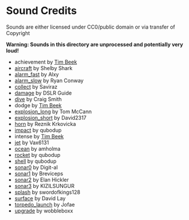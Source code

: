 # Sound Credits

Sounds are either licensed under CC0/public domain or via transfer of Copyright

**Warning: Sounds in this directory are unprocessed and potentially very loud!**

 - achievement by [Tim Beek](https://timbeek.com)
 - [aircraft](https://freesound.org/people/shelbyshark/sounds/513397/) by Shelby Shark
 - [alarm_fast](https://freesound.org/people/Alxy/sounds/189327/) by Alxy
 - [alarm_slow](https://freesound.org/people/ryanconway/sounds/165504/) by Ryan Conway
 - [collect](https://freesound.org/people/Saviraz/sounds/512216/) by Saviraz
 - [damage](https://freesound.org/people/dslrguide/sounds/321485/) by DSLR Guide
 - [dive](https://freesound.org/people/craigsmith/sounds/480002/) by Craig Smith
 - dodge by [Tim Beek](https://timbeek.com)
 - [explosion_long](https://freesound.org/people/tommccann/sounds/235968/) by Tom McCann
 - [explosion_short](https://freesound.org/people/David2317/sounds/514647/) by David2317
 - [horn](https://freesound.org/people/reznik_Krkovicka/sounds/532339/) by Reznik Krkovicka
 - [impact](https://freesound.org/people/qubodup/sounds/67468/) by qubodup
 - intense by [Tim Beek](https://timbeek.com)
 - [jet](https://freesound.org/people/Vax6131/sounds/105222/) by Vax6131
 - [ocean](https://freesound.org/people/amholma/sounds/372181/) by amholma
 - [rocket](https://freesound.org/people/qubodup/sounds/67541/) by qubodup
 - [shell](https://freesound.org/people/qubodup/sounds/162365/) by qubodup
 - [sonar0](https://freesound.org/people/digit-al/sounds/90340/) by Digit-al
 - [sonar1](https://freesound.org/people/Breviceps/sounds/493162/) by Breviceps
 - [sonar2](https://freesound.org/people/ElanHickler/sounds/38702/) by Elan Hickler
 - [sonar3](https://freesound.org/people/KIZILSUNGUR/sounds/70299/) by KIZILSUNGUR
 - [splash](https://freesound.org/people/swordofkings128/sounds/398032/) by swordofkings128
 - [surface](https://freesound.org/people/davidlay1/sounds/416079/) by David Lay
 - [torpedo_launch](https://freesound.org/people/Jofae/sounds/367125/) by Jofae
 - [upgrade](https://opengameart.org/content/level-up-power-up-coin-get-13-sounds) by wobbleboxx
